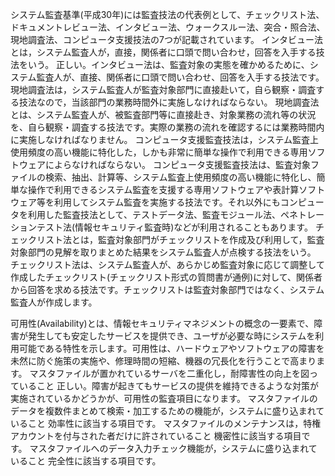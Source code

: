 システム監査基準(平成30年)には監査技法の代表例として、チェックリスト法、ドキュメントレビュー法、インタビュー法、ウォークスルー法、突合・照合法、現地調査法、コンピュータ支援技法の7つが記載されています。
インタビュー法とは，システム監査人が，直接，関係者に口頭で問い合わせ，回答を入手する技法をいう。
正しい。インタビュー法は、監査対象の実態を確かめるために、システム監査人が、直接、関係者に口頭で問い合わせ、回答を入手する技法です。
現地調査法は，システム監査人が監査対象部門に直接赴いて，自ら観察・調査する技法なので，当該部門の業務時間外に実施しなければならない。
現地調査法とは、システム監査人が、被監査部門等に直接赴き、対象業務の流れ等の状況を、自ら観察・調査する技法です。実際の業務の流れを確認するには業務時間内に実施しなければなりません。
コンピュータ支援監査技法は，システム監査上使用頻度の高い機能に特化した，しかも非常に簡単な操作で利用できる専用ソフトウェアによらなければならない。
コンピュータ支援監査技法は、監査対象ファイルの検索、抽出、計算等、システム監査上使用頻度の高い機能に特化し、簡単な操作で利用できるシステム監査を支援する専用ソフトウェアや表計算ソフトウェア等を利用してシステム監査を実施する技法です。それ以外にもコンピュータを利用した監査技法として、テストデータ法、監査モジュール法、ペネトレーションテスト法(情報セキュリティ監査時)などが利用されることもあります。
チェックリスト法とは，監査対象部門がチェックリストを作成及び利用して，監査対象部門の見解を取りまとめた結果をシステム監査人が点検する技法をいう。
チェックリスト法は、システム監査人が、あらかじめ監査対象に応じて調整して作成したチェックリスト(チェックリスト形式の質問書が通例)に対して、関係者から回答を求める技法です。チェックリストは監査対象部門ではなく、システム監査人が作成します。



可用性(Availability)とは、情報セキュリティマネジメントの概念の一要素で、障害が発生しても安定したサービスを提供でき、ユーザが必要な時にシステムを利用可能である特性を示します。可用性は、ハードウェアやソフトウェアの障害を未然に防ぐ施策の実施や、修理時間の短縮、機器の冗長化を行うことで高まります。
マスタファイルが置かれているサーバを二重化し，耐障害性の向上を図っていること
正しい。障害が起きてもサービスの提供を維持できるような対策が実施されているかどうかが、可用性の監査項目になります。
マスタファイルのデータを複数件まとめて検索・加工するための機能が，システムに盛り込まれていること
効率性に該当する項目です。
マスタファイルのメンテナンスは，特権アカウントを付与された者だけに許されていること
機密性に該当する項目です。
マスタファイルへのデータ入力チェック機能が，システムに盛り込まれていること
完全性に該当する項目です。